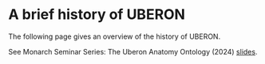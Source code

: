 # A brief history of UBERON

The following page gives an overview of the history of UBERON.

See Monarch Seminar Series: The Uberon Anatomy Ontology (2024) [slides](https://docs.google.com/presentation/d/15JyOunBw6R_xcs7wBWdZZPvmcQsPLKUDa6ycEqa5NE4/edit#slide=id.g2445be87c8e_0_0).

